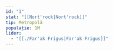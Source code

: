 ```yaml
---
id: "1"
stat: "[[Nort'rock|Nort'rock]]"
tip: Metropolă
populație: 1M
lider:
  - "[[./Far'ak Frigus|Far'ak Frigus]]"
---
```




